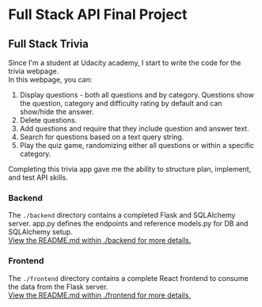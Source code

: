 # Full Stack API Final Project

## Full Stack Trivia

Since I'm a student at Udacity academy, I start to write the code for the trivia webpage.<br />
In this webpage, you can:
1) Display questions - both all questions and by category. Questions show the question, category and difficulty rating by default and can show/hide the answer. 
2) Delete questions.
3) Add questions and require that they include question and answer text.
4) Search for questions based on a text query string.
5) Play the quiz game, randomizing either all questions or within a specific category. 

Completing this trivia app gave me the ability to structure plan, implement, and test API skills.


### Backend
The `./backend` directory contains a completed Flask and SQLAlchemy server. app.py defines the endpoints and reference models.py for DB and SQLAlchemy setup.<br />
<a href="https://github.com/reemkhd/Trivia/blob/master/backend/README.md">View the README.md within ./backend for more details.</a>

### Frontend
The `./frontend` directory contains a complete React frontend to consume the data from the Flask server.<br />
[View the README.md within ./frontend for more details.](./frontend/README.md)
